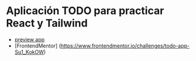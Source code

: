 # Aplicación TODO para practicar React y Tailwind

- [preview app](https://todo-frontendmentor-react-tailwind.netlify.app/)
- [FrontendMentor] (https://www.frontendmentor.io/challenges/todo-app-Su1_KokOW)
